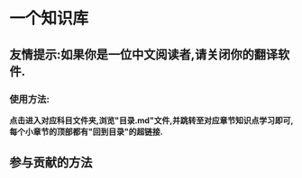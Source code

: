 # 一个知识库
## 友情提示:如果你是一位中文阅读者,请关闭你的翻译软件.
### 使用方法:
<p style="font-weight:bold">点击进入对应科目文件夹,浏览"目录.md"文件,并跳转至对应章节知识点学习即可,每个小章节的顶部都有"回到目录"的超链接.</p>

## 参与贡献的方法
